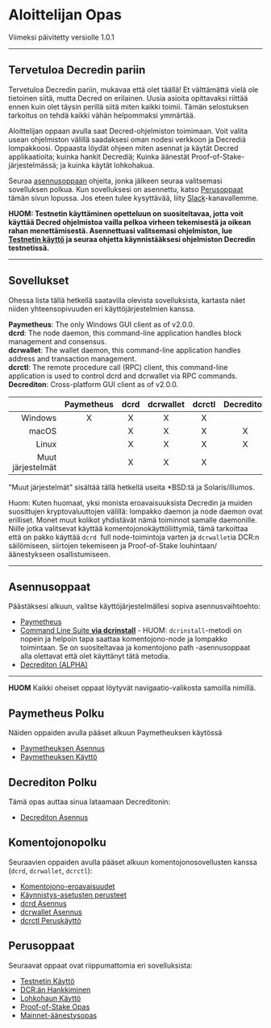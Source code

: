 # Aloittelijan Opas

Viimeksi päivitetty versiolle 1.0.1

---

## Tervetuloa Decredin pariin

Tervetuloa Decredin pariin, mukavaa että olet täällä! Et välttämättä vielä ole tietoinen siitä, mutta Decred on erilainen. Uusia asioita opittavaksi riittää ennen kuin olet täysin perillä siitä miten kaikki toimii. Tämän selostuksen tarkoitus on tehdä kaikki vähän helpommaksi ymmärtää.

Aloittelijan oppaan avulla saat Decred-ohjelmiston toimimaan. Voit valita usean ohjelmiston välillä saadaksesi oman nodesi verkkoon ja Decrediä lompakkoosi. Oppaasta löydät ohjeen miten asennat ja käytät Decred applikaatioita; kuinka hankit Decrediä; Kuinka äänestät Proof-of-Stake-järjestelmässä; ja kuinka käytät lohkohakua.

Seuraa [asennusoppaan](#installation-guides) ohjeita, jonka jälkeen seuraa valitsemasi sovelluksen polkua. Kun sovelluksesi on asennettu, katso [Perusoppaat](#general-guides) tämän sivun lopussa. Jos eteen tulee kysyttävää, liity [Slack](/support-directory.md#join-us-on-slack)-kanavallemme.

**HUOM: Testnetin käyttäminen opetteluun on suositeltavaa, jotta voit käyttää Decred ohjelmistoa vailla pelkoa virheen tekemisestä ja oikean rahan menettämisestä. Asennettuasi valitsemasi ohjelmiston, lue [Testnetin käyttö](/getting-started/using-testnet.md) ja seuraa ohjetta käynnistääksesi ohjelmiston Decredin testnetissä.**

---

## Sovellukset

Ohessa lista tällä hetkellä saatavilla olevista sovelluksista, kartasta näet niiden yhteensopivuuden eri käyttöjärjestelmien kanssa.

**Paymetheus**: The only Windows GUI client as of v2.0.0. <br />
**dcrd**: The node daemon, this command-line application handles block management and consensus. <br />
**dcrwallet**: The wallet daemon, this command-line application handles address and transaction management. <br />
**dcrctl**: The remote procedure call (RPC) client, this command-line application is used to control dcrd and dcrwallet via RPC commands. <br />
**Decrediton**: Cross-platform GUI client as of v2.0.0.

|           | Paymetheus | dcrd | dcrwallet | dcrctl | Decrediton |
| ---------:|:----------:|:----:|:---------:|:------:|:-----------:|
| Windows   | X          | X    | X         | X      |             |
| macOS     |            | X    | X         | X      | X           |
| Linux     |            | X    | X         | X      | X           |
| Muut järjestelmät|            | X    | X         | X      |             |

"Muut järjestelmät" sisältää tällä hetkellä useita *BSD:tä ja Solaris/illumos.

Huom: Kuten huomaat, yksi monista eroavaisuuksista Decredin ja muiden
suosittujen kryptovaluuttojen välillä: lompakko daemon ja node daemon ovat erilliset.
Monet muut kolikot yhdistävät nämä toiminnot samalle daemonille.
Niille jotka valitsevat käyttää komentojonokäyttöliittymiä, tämä tarkoittaa että
on pakko käyttää `dcrd`  full node-toimintoja varten ja `dcrwallet`ia DCR:n säilömiseen,
siirtojen tekemiseen ja Proof-of-Stake louhintaan/äänestykseen osallistumiseen.

---

## Asennusoppaat

Päästäksesi alkuun, valitse käyttöjärjestelmällesi sopiva asennusvaihtoehto:

* [Paymetheus](/getting-started/user-guides/paymetheus.md)
* [Command Line Suite **via dcrinstall**](/getting-started/user-guides/cli-installation.md) - HUOM: `dcrinstall`-metodi on nopein ja helpoin tapa saattaa komentojono-node ja lompakko toimintaan. Se on suositeltavaa ja komentojono path -asennusoppaat alla olettavat että olet käyttänyt tätä metodia.
* [Decrediton (ALPHA)](/getting-started/user-guides/decrediton-setup.md)

---

**HUOM** Kaikki oheiset oppaat löytyvät navigaatio-valikosta samoilla nimillä.

## Paymetheus Polku

Näiden oppaiden avulla pääset alkuun Paymetheuksen käytössä

* [Paymetheuksen Asennus](/getting-started/user-guides/paymetheus.md)
* [Paymetheuksen Käyttö](/getting-started/user-guides/using-paymetheus.md)

## Decrediton Polku

Tämä opas auttaa sinua lataamaan Decreditonin:

* [Decrediton Asennus](/getting-started/user-guides/decrediton-setup.md)

## Komentojonopolku

Seuraavien oppaiden avulla pääset alkuun komentojonosovellusten kanssa (`dcrd`, `dcrwallet`, `dcrctl`):

* [Komentojono-eroavaisuudet](/getting-started/cli-differences.md)
* [Käynnistys-asetusten perusteet](/getting-started/startup-basics.md)
* [dcrd Asennus](/getting-started/user-guides/dcrd-setup.md)
* [dcrwallet Asennus](/getting-started/user-guides/dcrwallet-setup.md)
* [dcrctl Peruskäyttö](/getting-started/user-guides/dcrctl-basics.md)

## Perusoppaat

Seuraavat oppaat ovat riippumattomia eri sovelluksista:

* [Testnetin Käyttö](/getting-started/using-testnet.md)
* [DCR:än Hankkiminen](/getting-started/obtaining-dcr.md)
* [Lohkohaun Käyttö](/getting-started/using-the-block-explorer.md)
* [Proof-of-Stake Opas](/mining/proof-of-stake.md)
* [Mainnet-äänestysopas](/getting-started/user-guides/agenda-voting.md)
